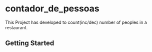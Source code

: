 # contador_de_pessoas

This Project has developed to count(inc/dec) number of peoples in a restaurant.

## Getting Started



